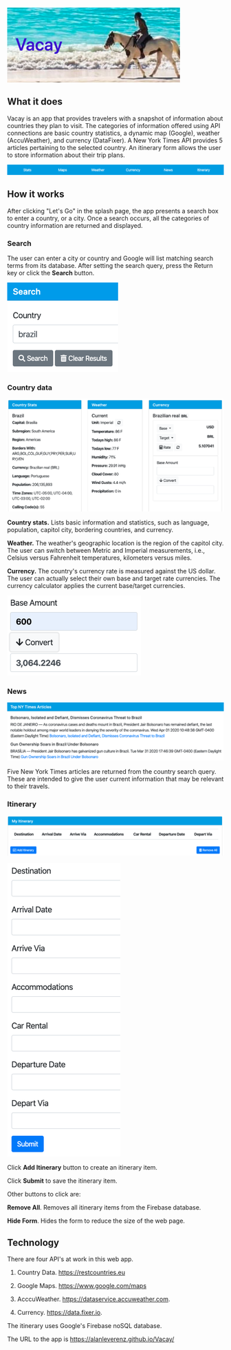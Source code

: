 ![Vacay](/images/readme-images/vacay-horse-title.png)

## What it does

Vacay is an app that provides travelers with a snapshot of information about countries they plan to visit. The categories of information offered using API connections are basic country statistics, a dynamic map (Google), weather (AccuWeather), and currency (DataFixer). A New York Times API provides 5 articles pertaining to the selected country. An itinerary form allows the user to store information about their trip plans.

![Categories](/images/readme-images/categories.png)

## How it works

After clicking "Let's Go" in the splash page, the app presents a search box to enter a country, or a city. Once a search occurs, all the categories of country information are returned and displayed.

### Search

The user can enter a city or country and Google will list matching search terms from its database. After setting the search query, press the Return key or click the __Search__ button.

![Search](/images/readme-images/search-buttons.png)

### Country data

![Country Data](/images/readme-images/country-weather-currency-columns.png)

__Country stats.__ Lists basic information and statistics, such as language, population, capitol city, bordering countries, and currency.

__Weather.__ The weather's geographic location is the region of the capitol city. The user can switch between Metric and Imperial measurements, i.e., Celsius versus Fahrenheit temperatures, kilometers versus miles.

__Currency.__ The country's currency rate is measured against the US dollar. The user can actually select their own base and target rate currencies. The currency calculator applies the current base/target currencies.

![Currency](/images/readme-images/currency-converter.png)

### News

![News](images/readme-images/nytimes-articles.png)

Five New York Times articles are returned from the country search query. These are intended to give the user current information that may be relevant to their travels.

### Itinerary

![Itinerary](images/readme-images/itinerary-columns.png)

![Itinerary](images/readme-images/itinerary-list.png)

Click __Add Itinerary__ button to create an itinerary item.

Click __Submit__ to save the itinerary item.

Other buttons to click are:

__Remove All__. Removes all itinerary items from the Firebase database.

__Hide Form__. Hides the form to reduce the size of the web page.

## Technology

There are four API's at work in this web app.

1) Country Data. https://restcountries.eu

2) Google Maps. https://www.google.com/maps

3) AcccuWeather. https://dataservice.accuweather.com.

4) Currency. https://data.fixer.io.

The itinerary uses Google's Firebase noSQL database.

The URL to the app is https://alanleverenz.github.io/Vacay/
